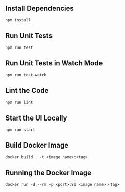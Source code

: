 ## Install Dependencies
`npm install`

## Run Unit Tests
`npm run test`

## Run Unit Tests in Watch Mode
`npm run test-watch`

## Lint the Code
`npm run lint`

## Start the UI Locally
`npm run start`

## Build Docker Image
`docker build . -t <image name>:<tag>`

## Running the Docker Image
`docker run -d --rm -p <port>:80 <image name>:<tag>`
